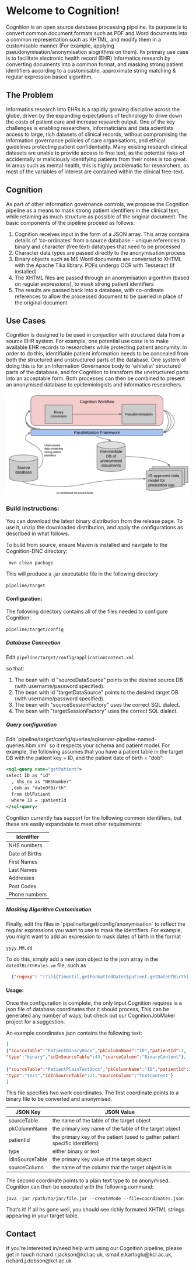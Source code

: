 <html>
<body>

<h1>
Welcome to Cognition!
</h1>
Cognition is an open source database processing pipeline. Its purpose is to convert common document formats such as PDF and Word documents into a common representation such as XHTML, and modify them in a customisable manner (For example, applying pseudonymisation/anonymisation alogrithms on them). Its primary use case is to facilitate electronic health record (EHR) informatics research by converting documents into a common format, and masking strong patient identifiers according to a customisable, approximate string matching & regular expression based algorithm.

<h2>
The Problem
</h2>
Informatics research into EHRs is a rapidly growing discipline across the globe, driven by the expanding expectations of technology to drive down the costs of patient care and increase research output. One of the key challenges is enabling researchers, informaticians and data scientists access to large, rich datasets of clinical records, without compromising the information governance policies of care organisations, and ethical guidelines protecting patient confidentiality. Many existing research clinical datasets are unable to provide access to free text, as the potential risks of accidentally or maliciously identifying patients from their notes is too great. In areas such as mental health, this is highly problematic for researchers, as most of the variables of interest are contained within the clinical free-text.

<h2>Cognition</h2>

As part of other information governance controls, we propose the Cognition pipeline as a means to mask strong patient identifiers in the clinical text, while retaining as much structure as possible of the original document. The basic components of the pipeline proceed as follows:


1. Cognition receives input in the form of a JSON array. This array contains details of ‘co-ordinates’ from a source database - unique references to binary and character (free text) datatypes that need to be processed
2. Character data types are passed directly to the anonymisation process
  1. Binary objects such as MS Word documents are converted to XHTML with the Apache Tika library. PDFs undergo OCR with Tesseract (if installed)
  2. The XHTML files are passed through an anonymisation algorithm (based on regular expressions), to mask strong patient identifiers
3. The results are passed back into a database, with co-ordinate references to allow the processed document to be queried in place of the original document
 
<h2>
Use Cases
</h2>

Cognition is designed to be used in conjuction with structured data from a source EHR system. For example, one potential use case is to make available EHR records to researchers while protecting patient anonymity. In order to do this, identifiable patient information needs to be concealed from both the structured and unstructured parts of the database. One system of doing this is for an Information Governance body to 'whitelist' structured parts of the database, and for Cognition to transform the unstructured parts into an acceptable form. Both processes can then be combined to present an anonymised database to epidemiologists and informatics researchers.

![Cognition pipeline](https://github.com/KHP-Informatics/wiki-resources/blob/master/cognition.png)

<h3>
Build Instructions:
</h3>
You can download the latest binary distribution from the release page. To use it, unzip the downloaded distribution, and apply the configurations as described in what follows.

To build from source, ensure Maven is installed and navigate to the Cognition-DNC directory:

` mvn clean package`

This will produce a .jar executable file in the following directory

`pipeline/target`

<h4>
Configuration:
</h4>

The following directory contains all of the files needed to configure Cognition:

`pipeline/target/config `

<h5>
Database Connection
</h5>

Edit 
`pipeline/target/config/applicationContext.xml`

so that:

1. The bean with id "sourceDataSource" points to the desired source DB (with username/password specified).
2. The bean with id "targetDataSource" points to the desired target DB (with username/password specified).
3. The bean with "sourceSessionFactory" uses the correct SQL dialect.
4. The bean with "targetSessionFactory" uses the correct SQL dialect.

<h5>
Query configuration
</h5>
Edit `pipeline/target/config/queries/sqlserver-pipeline-named-queries.hbm.xml` so it respects your schema and patient model. For example, the following assumes that you have a patient table in the target DB with the patient key = ID, and the patient date of birth = “dob”:

```xml
<sql-query name="getPatient">
select ID as "id"
  , nhs_no as "NHSNumber"
  ,dob as "dateOfBirth" 
  from tblPatient 
  where ID = :patientId
</sql-query>
```

Cognition currently has support for the following common identifiers, but these are easily expandable to meet other requirements:

Identifier|
----------|
NHS numbers|
Date of Births|
First Names|
Last Names|
Addresses|
Post Codes|
Phone numbers|

<h5>
Masking Algorithm Customisation
</h5>
Finally, edit the files in `pipeline/target/config/anonymisation` to reflect the regular expressions you want to use to mask the identifiers. For example, you might want to add an expression to mask dates of birth in the format 

`yyyy.MM.dd`

To do this, simply add a new json object to the json array in the `dateOfBirthRules.vm` file, such as

```json
  {"regexp": "(?i)${TimeUtil.getFormattedDate($patient.getDateOfBirth(), 'yyyy.MM.dd')}", "placeHolder" : "DDDDD"}
```

<h4>
Usage:
</h4>

Once the configuration is complete, the only input Cognition requires is a json file of database coordinates that it should process, This can be generated any number of ways, but check out our CognitionJobMaker project for a suggestion.

An example coordinates.json contains the following text:
```json
[
{"sourceTable":"PatientBinaryDocs","pkColumnName":"ID","patientId":1,
"type":"binary","idInSourceTable":43,"sourceColumn":"BinaryContent"},

{"sourceTable":"PatientPlainTextDocs","pkColumnName":"ID","patientId":2,
"type":"text","idInSourceTable":21,"sourceColumn":"TextContent"}
]
```
This file specifies two work coordinates. The first coordinate points to a binary file to be converted and anonymised.

JSON Key|JSON Value
--------|-----------
sourceTable|the name of the table of the target object
pkColumnName|the primary key name of the table of the target object
patientId|the primary key of the patient (used to gather patient specific identifiers)
type|either binary or text
idInSourceTable|the primary key value of the target object
sourceColumn|the name of the column that the target object is in


The second coordinate points to a plain text type to be anonymised.
 Cognition can then be executed with the following command:

`java -jar /path/to/jar/file.jar --createMode --file=coordinates.json`


That’s it! If all hs gone well, you should see richly formated XHTML strings appearing in your target table. 


<h2>
Contact
</h2>
If you’re interested in/need help with using our Cognition pipeline, please get in touch richard.r.jackson@kcl.ac.uk, ismail.e.kartoglu@kcl.ac.uk, richard.j.dobson@kcl.ac.uk 
</body>
</html>
